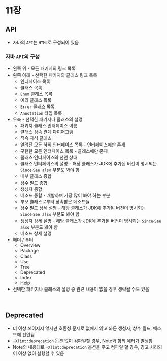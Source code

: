 # 11장
## API
* 자바의 `API`는 `HTML`로 구성되어 있음

### 자바 `API`의 구성
* 왼쪽 위 - 모든 패키지의 링크 목록
* 왼쪽 아래 - 선택한 패키지의 클래스 링크 목록
  * 인터페이스 목록
  * 클래스 목록
  * `Enum` 클래스 목록  
  * 예외 클래스 목록
  * `Error` 클래스 목록
  * `Annotation` 타입 목록
* 우측 - 선택한 패키지나 클래스의 설명
  * 패키지∙클래스∙인터페이스 이름
  * 클래스 상속 관계 다이어그램
  * 직속 자식 클래스
  * 알려진 모든 하위 인터페이스 목록 - 인터페이스에만 존재
  * 구현한 모든 인터페이스 목록 - 클래스에만 존재
  * 클래스∙인터페이스의 선언 상태
  * 클래스∙인터페이스의 설명 - 해당 클래스가 JDK에 추가된 버전이 명시되는 `Since`∙`See also` 부분도 봐야 함
  * 내부 클래스 종합
  * 상수 필드 종합
  * 생성자 종합
  * 메소드 종합 - 개발하며 가장 많이 봐야 하는 부분
  * 부모 클래스로부터 상속받은 메소드들
  * 상수 필드 상세 설명 - 해당 클래스가 JDK에 추가된 버전이 명시되는 `Since`∙`See also` 부분도 봐야 함
  * 생성자 상세 설명 - 해당 클래스가 JDK에 추가된 버전이 명시되는 `Since`∙`See also` 부분도 봐야 함
  * 메소드 상세 설명
* 헤더 / 푸터
  * Overview
  * Package
  * Class
  * Use
  * Tree
  * Deprecated
  * Index
  * Help
* 선택한 패키지나 클래스의 설명 중 관련 내용이 없을 경우 생략될 수도 있음
<br>

## Deprecated
* 더 이상 쓰여지지 않지만 호환성 문제로 없애지 않고 놔둔 생성자, 상수 필드, 메소드에 선언됨
* `-Xlint:deprecation` 옵션 없이 컴파일할 경우, Note와 함께 에러가 발생함
* Note의 내용대로 `-Xlint:deprecation` 옵션을 주고 컴파일 할 경우, 경고 처리되어 이상 없이 실행할 수 있음
<br>
